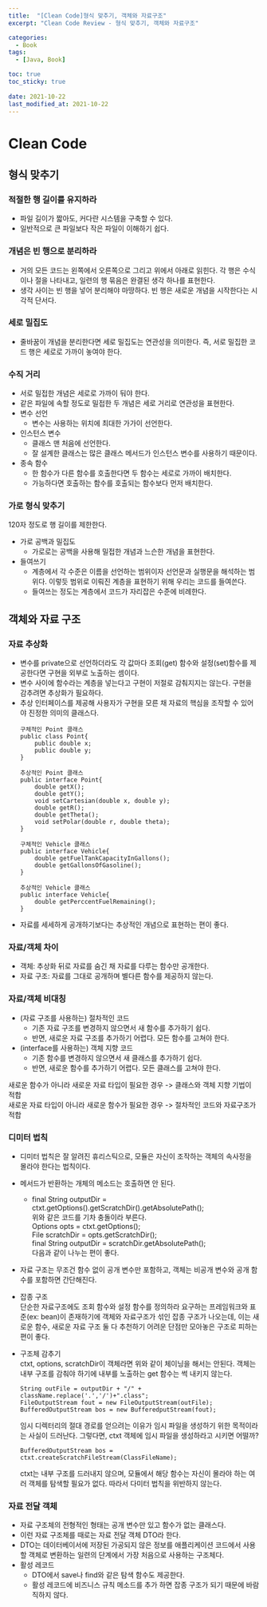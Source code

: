 ```yaml
---
title:  "[Clean Code]형식 맞추기, 객체와 자료구조"
excerpt: "Clean Code Review - 형식 맞추기, 객체와 자료구조"

categories:
  - Book
tags:
  - [Java, Book]

toc: true
toc_sticky: true
 
date: 2021-10-22
last_modified_at: 2021-10-22
---
```


# Clean Code

## 형식 맞추기

### 적절한 행 길이를 유지하라
- 파일 길이가 짧아도, 커다란 시스템을 구축할 수 있다.
- 일반적으로 큰 파일보다 작은 파일이 이해하기 쉽다.

### 개념은 빈 행으로 분리하라
- 거의 모든 코드는 왼쪽에서 오른쪽으로 그리고 위에서 아래로 읽힌다. 각 행은 수식이나 절을 나타내고, 일련의 행 묶음은 완결된 생각 하나를 표현한다. 
- 생각 사이는 빈 행을 넣어 분리해야 마땅하다. 빈 행은 새로운 개념을 시작한다는 시각적 단서다.

### 세로 밀집도
- 줄바꿈이 개념을 분리한다면 세로 밀집도는 연관성을 의미한다. 즉, 서로 밀집한 코드 행은 세로로 가까이 놓여야 한다.

### 수직 거리
- 서로 밀접한 개념은 세로로 가까이 둬야 한다.
- 같은 파일에 속할 정도로 밀접한 두 개념은 세로 거리로 연관성을 표현한다.   
- 변수 선언
    - 변수는 사용하는 위치에 최대한 가가이 선언한다.
- 인스턴스 변수
    - 클래스 맨 처음에 선언한다.
    - 잘 설계한 클래스는 많은 클래스 메서드가 인스턴스 변수를 사용하기 때문이다.
- 종속 함수
    - 한 함수가 다른 함수를 호출한다면 두 함수는 세로로 가까이 배치한다. 
    - 가능하다면 호출하는 함수를 호출되는 함수보다 먼저 배치한다. 

### 가로 형식 맞추기
120자 정도로 행 길이를 제한한다.
- 가로 공백과 밀집도
    - 가로로는 공백을 사용해 밀접한 개념과 느슨한 개념을 표현한다.
- 들여쓰기
    - 계층에서 각 수준은 이름을 선언하는 범위이자 선언문과 실행문을 해석하는 범위다. 이렇듯 범위로 이뤄진 계층을 표현하기 위해 우리는 코드를 들여쓴다.
    - 들여쓰는 정도는 계층에서 코드가 자리잡은 수준에 비례한다. 


## 객체와 자료 구조

### 자료 추상화
- 변수를 private으로 선언하더라도 각 값마다 조회(get) 함수와 설정(set)함수를 제공한다면 구현을 외부로 노출하는 셈이다.
- 변수 사이에 함수라는 계층을 넣는다고 구현이 저절로 감춰지지는 않는다. 구현을 감추려면 추상화가 필요하다.
- 추상 인터페이스를 제공해 사용자가 구현을 모른 채 자료의 핵심을 조작할 수 있어야 진정한 의미의 클래스다.
    ```
    구체적인 Point 클래스
    public class Point{
        public double x;
        public double y;
    }

    추상적인 Point 클래스
    public interface Point{
        double getX();
        double getY();
        void setCartesian(double x, double y);
        double getR();
        double getTheta();
        void setPolar(double r, double theta);
    }

    구체적인 Vehicle 클래스
    public interface Vehicle{
        double getFuelTankCapacityInGallons();
        double getGallonsOfGasoline();
    }

    추상적인 Vehicle 클래스
    public interface Vehicle{
        double getPerccentFuelRemaining();
    }
    ```
- 자료를 세세하게 공개하기보다는 추상적인 개념으로 표현하는 편이 좋다.

### 자료/객체 차이
- 객체: 추상화 뒤로 자료를 숨긴 채 자료를 다루는 함수만 공개한다.
- 자료 구조: 자료를 그대로 공개하며 별다른 함수를 제공하지 않는다.

### 자료/객체 비대칭
- (자료 구조를 사용하는) 절차적인 코드
    - 기존 자료 구조를 변경하지 않으면서 새 함수를 추가하기 쉽다.
    - 반면, 새로운 자료 구조를 추가하기 어렵다. 모든 함수를 고쳐야 한다.
- (interface를 사용하는) 객체 지향 코드
    - 기존 함수를 변경하지 않으면서 새 클래스를 추가하기 쉽다.
    - 반면, 새로운 함수를 추가하기 어렵다. 모든 클래스를 고쳐야 한다.   

새로운 함수가 아니라 새로운 자료 타입이 필요한 경우 -> 클래스와 객체 지향 기법이 적합   
새로운 자료 타입이 아니라 새로운 함수가 필요한 경우 -> 절차적인 코드와 자료구조가 적합


### 디미터 법칙
- 디미터 법칙은 잘 알려진 휴리스틱으로, 모듈은 자신이 조작하는 객체의 속사정을 몰라야 한다는 법칙이다. 
- 메서드가 반환하는 개체의 메소드는 호출하면 안 된다.
    - final String outputDir = ctxt.getOptions().getScratchDir().getAbsolutePath();   
    위와 같은 코드를 기차 충돌이라 부른다.  
    Options opts = ctxt.getOptions();   
    File scratchDir = opts.getScratchDir();   
    final String outputDir = scratchDir.getAbsolutePath();   
    다음과 같이 나누는 편이 좋다.
- 자료 구조는 무조건 함수 없이 공개 변수만 포함하고, 객체는 비공개 변수와 공개 함수를 포함하면 간단해진다.

- 잡종 구조   
    단순한 자료구조에도 조회 함수와 설정 함수를 정의하라 요구하는 프레임워크와 표준(ex: bean)이 존재하기에 객체와 자료구조가 섞인 잡종 구조가 나오는데, 이는 새로운 함수, 새로운 자료 구조 둘 다 추천하기 어려운 단점만 모아놓은 구조로 피하는 편이 좋다.

- 구조체 감추기   
    ctxt, options, scratchDir이 객체라면 위와 같이 체이닝을 해서는 안된다. 객체는 내부 구조를 감춰야 하기에 내부를 노출하는 get 함수는 썩 내키지 않는다.
    ```
    String outFile = outputDir + "/" + className.replace('.','/')+".class";
    FileOutputStream fout = new FileOutputStream(outFile);
    BufferedOutputStream bos = new BufferedputStream(fout);
    ```
    임시 디렉터리의 절대 경로를 얻으려는 이유가 임시 파일을 생성하기 위한 목적이라는 사실이 드러난다.
    그렇다면, ctxt 객체에 임시 파일을 생성하라고 시키면 어떨까?
    ```
    BufferedOutputStream bos = ctxt.createScratchFileStream(ClassFileName);
    ```
    ctxt는 내부 구조를 드러내지 않으며, 모듈에서 해당 함수는 자신이 몰라야 하는 여러 객체를 탐색할 필요가 없다. 따라서 다미터 법칙을 위반하지 않는다.

### 자료 전달 객체
- 자료 구조체의 전형적인 형태는 공개 변수만 있고 함수가 없는 클래스다.
- 이런 자료 구조체를 때로는 자료 전달 객체 DTO라 한다.
- DTO는 데이터베이서에 저장된 가공되지 않은 정보를 애플리케이션 코드에서 사용할 객체로 변환하는 일련의 단계에서 가장 처음으로 사용하는 구조체다.
- 활성 레코드
    - DTO에서 save나 find와 같은 탐색 함수도 제공한다.
    - 활성 레코드에 비즈니스 규칙 메소드를 추가 하면 잡종 구조가 되기 때문에 바람직하지 않다.


